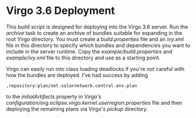 Virgo 3.6 Deployment
====================

This build script is designed for deploying into the Virgo 3.6 server.
Run the *archive* task to create an archive of bundles suitable for
expanding in the root Virgo directory. You must create a 
*build.properties* file and an *ivy.xml* file in this directory to
specify which bundles and dependencies you want to include in the
server runtime. Copy the *example/build.properties* and 
*example/ivy.xml* file to this directory and use as a starting 
point.

Virgo can easily run into class loading deadlocks if you're not
careful with how the bundles are deployed. I've had success by
adding

	,repository:plan/net.solarnetwork.central.env.plan
	
to the *initialArtifacts* property in Virgo's 
*configuration/org.eclipse.virgo.kernel.userregion.properties* file
and then deploying the remaining plans via Virgo's *pickup* directory.
